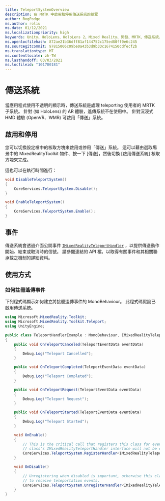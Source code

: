 ```yaml
---
title: TeleportSystemOverview
description: 在 MRTK 中啟用和停用傳送系統的總覽
author: RogPodge
ms.author: roliu
ms.date: 01/12/2021
ms.localizationpriority: high
keywords: Unity、HoloLens、HoloLens 2、Mixed Reality、開發、MRTK、傳送系統、
ms.openlocfilehash: 872ae21b36dff81af144752c175ed80ff0e6c245
ms.sourcegitcommit: 97815006c09be0a43b3d9b33c1674150cdfecf2b
ms.translationtype: MT
ms.contentlocale: zh-TW
ms.lasthandoff: 03/03/2021
ms.locfileid: "101780181"
---
```

# <a name="teleport-system"></a>傳送系統

當應用程式使用不透明的顯示時，傳送系統是處理 teleporting 使用者的 MRTK 子系統。 針對 (如 HoloLens) 的 AR 體驗，遙傳系統不在使用中。 針對沉浸式 HMD 體驗 (OpenVR、WMR) 可啟用「傳送」系統。

## <a name="enabling-and-disabling"></a>啟用和停用

您可以切換設定檔中的核取方塊來啟用或停用「傳送」系統。
這可以藉由選取場景中的 MixedRealityToolkit 物件、按一下 [傳送]，然後切換 [啟用傳送系統] 核取方塊來完成。

這也可以在執行時間進行：

```c#
void DisableTeleportSystem()
{
    CoreServices.TeleportSystem.Disable();
}

void EnableTeleportSystem()
{
    CoreServices.TeleportSystem.Enable();
}
```

## <a name="events"></a>事件

傳送系統會透過介面公開事件 [`IMixedRealityTeleportHandler`](xref:Microsoft.MixedReality.Toolkit.Teleport.IMixedRealityTeleportHandler) ，以提供傳送動作開始、結束或取消時的信號。
請參閱連結的 API 檔，以取得有關事件和其相關聯承載之機制的詳細資料。

## <a name="usage"></a>使用方式

### <a name="how-to-register-for-teleportation-events"></a>如何註冊遙傳事件

下列程式碼顯示如何建立將接聽遙傳事件的 MonoBehaviour。 此程式碼假設已啟用傳送系統。

```c#
using Microsoft.MixedReality.Toolkit;
using Microsoft.MixedReality.Toolkit.Teleport;
using UnityEngine;

public class TeleportHandlerExample : MonoBehaviour, IMixedRealityTeleportHandler
{
    public void OnTeleportCanceled(TeleportEventData eventData)
    {
        Debug.Log("Teleport Cancelled");
    }

    public void OnTeleportCompleted(TeleportEventData eventData)
    {
        Debug.Log("Teleport Completed");
    }

    public void OnTeleportRequest(TeleportEventData eventData)
    {
        Debug.Log("Teleport Request");
    }

    public void OnTeleportStarted(TeleportEventData eventData)
    {
        Debug.Log("Teleport Started");
    }

    void OnEnable()
    {
        // This is the critical call that registers this class for events. Without this
        // class's IMixedRealityTeleportHandler interface will not be called.
        CoreServices.TeleportSystem.RegisterHandler<IMixedRealityTeleportHandler>(this);
    }

    void OnDisable()
    {
        // Unregistering when disabled is important, otherwise this class will continue
        // to receive teleportation events.
        CoreServices.TeleportSystem.UnregisterHandler<IMixedRealityTeleportHandler>(this);
    }
}
```
